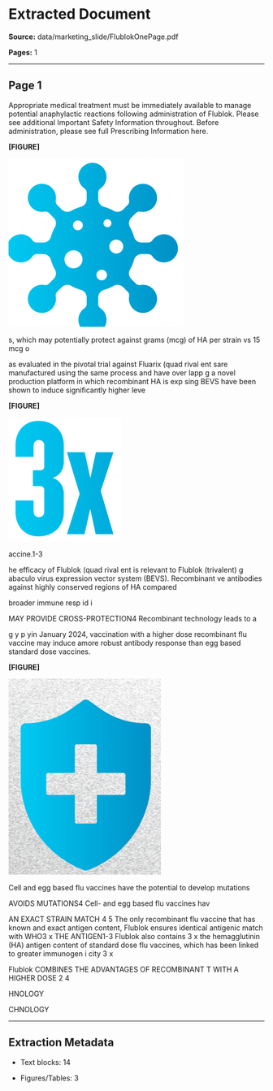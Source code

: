 # Extracted Document

**Source:** data/marketing_slide/FlublokOnePage.pdf

**Pages:** 1

---


## Page 1

Appropriate medical treatment must be immediately available to manage potential anaphylactic reactions following administration of Flublok. Please see additional Important Safety Information throughout. Before administration, please see full Prescribing Information here.


**[FIGURE]**

![Figure from page 1](figures/figure_p1_82b04086.png)

s, which may potentially protect against grams (mcg) of HA per strain vs 15 mcg o

as evaluated in the pivotal trial against Fluarix (quad rival ent sare manufactured using the same process and have over lapp g a novel production platform in which recombinant HA is exp sing BEVS have been shown to induce significantly higher leve


**[FIGURE]**

![Figure from page 1](figures/figure_p1_58bf0814.png)

accine.1-3

he efficacy of Flublok (quad rival ent is relevant to Flublok (trivalent) g abaculo virus expression vector system (BEVS). Recombinant ve antibodies against highly conserved regions of HA compared

broader immune resp id i

MAY PROVIDE CROSS-PROTECTION4 Recombinant technology leads to a

g y p yin January 2024, vaccination with a higher dose recombinant flu vaccine may induce amore robust antibody response than egg based standard dose vaccines.


**[FIGURE]**

![Figure from page 1](figures/figure_p1_6af79c58.png)

Cell and egg based flu vaccines have the potential to develop mutations

AVOIDS MUTATIONS4 Cell- and egg based flu vaccines hav

AN EXACT STRAIN MATCH 4 5 The only recombinant flu vaccine that has known and exact antigen content, Flublok ensures identical antigenic match with WHO3 x THE ANTIGEN1-3 Flublok also contains 3 x the hemagglutinin (HA) antigen content of standard dose flu vaccines, which has been linked to greater immunogen i city 3 x

Flublok COMBINES THE ADVANTAGES OF RECOMBINANT T WITH A HIGHER DOSE 2 4

HNOLOGY

CHNOLOGY


---

## Extraction Metadata

- Text blocks: 14

- Figures/Tables: 3
